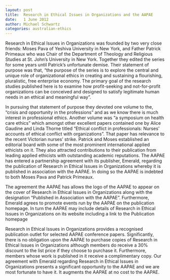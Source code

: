 ```yaml
---
layout: post
title:  Research in Ethical Issues in Organizations and the AAPAE
date:   1 June 2012
author: Michael Schwartz 
categories: australian-ethics
---
```


Research in Ethical Issues in Organizations was founded by two very close friends: Moses Pava of Yeshiva University in New York, and Father Patrick Primeaux who was Chair of the Department of Theology and Religious Studies at St. John’s University in New York. Together they edited the series for some years until Patrick’s unfortunate demise. Their statement of purpose was that, “the purpose of the series is to explore the central and unique role of organizational ethics in creating and sustaining a flourishing, pluralistic, free enterprise economy. The primary goal of the research studies published here is to examine how profit-seeking and not-for-profit organizations can be conceived and designed to satisfy legitimate human needs in an ethical and meaningful way”.

In pursuing that statement of purpose they devoted one volume to the, “crisis and opportunity in the professions” and as we know there is much interest in professional ethics. Another volume was “a symposium on health care ethics” which amongst other excellent papers contained one by Alice Gaudine and Linda Thorne titled “Ethical conflict in professionals: Nurses' accounts of ethical conflict with organizations”. That paper has relevance to the recent Victorian nurses’ strike. Patrick and Moses established an editorial board with some of the most prominent international applied ethicists on it. They also attracted contributions to their publication from leading applied ethicists with outstanding academic reputations. The AAPAE has entered a partnership agreement with its publisher, Emerald, regarding the publication of Research in Ethical Issues in Organizations whereby it is published in association with the AAPAE. In doing so the AAPAE is indebted to both Moses Pava and Patrick Primeaux.

The agreement the AAPAE has allows the logo of the AAPAE to appear on the cover of Research in Ethical Issues in Organizations along with the designation “Published in Association with the AAPAE”. Furthermore, Emerald agrees to promote events run by the AAPAE on the publication homepage. In turn the AAPAE may include details of Research in Ethical Issues in Organizations on its website including a link to the Publication homepage

Research in Ethical Issues in Organizations provides a recognised publication outlet for selected AAPAE conference papers. Significantly, there is no obligation upon the AAPAE to purchase copies of Research in Ethical Issues in Organizations although members do receive a 30% discount to the list price if they choose to purchase it. Furthermore, members whose work is published in it receive a complimentary copy. Our agreement with Emerald regarding Research in Ethical Issues in Organizations presents a significant opportunity to the AAPAE and we are most fortunate to have it. It augments the AAPAE at no cost to the AAPAE.
